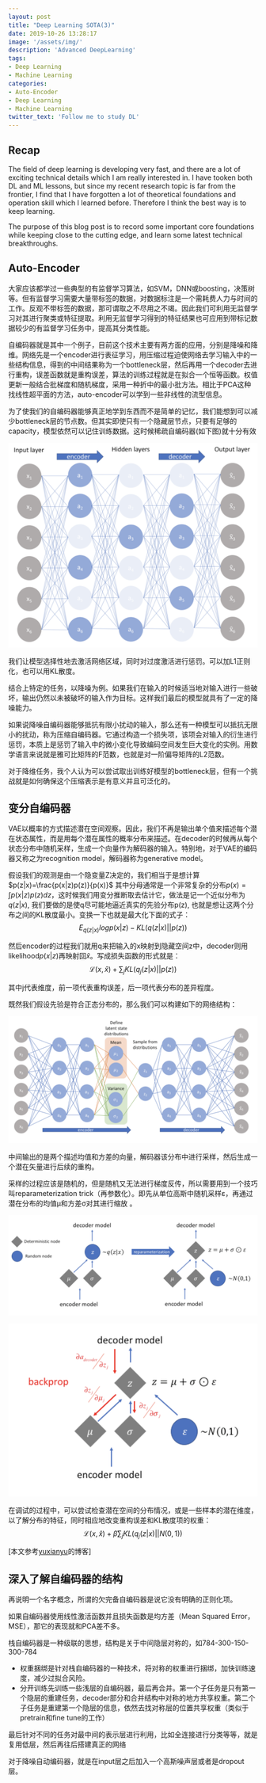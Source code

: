 ```yaml
---
layout: post
title: "Deep Learning SOTA(3)"
date: 2019-10-26 13:28:17
image: '/assets/img/'
description: 'Advanced DeepLearning'
tags:
- Deep Learning
- Machine Learning
categories:
- Auto-Encoder
- Deep Learning
- Machine Learning 
twitter_text: 'Follow me to study DL'
---
```


## Recap

The field of deep learning is developing very fast, and there are a lot of exciting technical details which I am really interested in. I have tooken both DL and ML lessons, but since my recent research topic is far from the frontier, I find that I have forgotten a lot of theoretical foundations and operation skill which I learned before. Therefore I think the best way is to keep learning.

The purpose of this blog post is to record some important core foundations while keeping close to the cutting edge, and learn some latest technical breakthroughs.

## Auto-Encoder

大家应该都学过一些典型的有监督学习算法，如SVM，DNN或boosting，决策树等。但有监督学习需要大量带标签的数据，对数据标注是一个需耗费人力与时间的工作。反观不带标签的数据，那可谓取之不尽用之不竭。因此我们可利用无监督学习对其进行聚类或特征提取。利用无监督学习得到的特征结果也可应用到带标记数据较少的有监督学习任务中，提高其分类性能。

自编码器就是其中一个例子，目前这个技术主要有两方面的应用，分别是降噪和降维。网络先是一个encoder进行表征学习，用压缩过程迫使网络去学习输入中的一些结构信息，得到的中间结果称为一个bottleneck层，然后再用一个decoder去进行重构，误差函数就是重构误差，算法的训练过程就是在拟合一个恒等函数。权值更新一般结合批梯度和随机梯度，采用一种折中的最小批方法。相比于PCA这种找线性超平面的方法，auto-encoder可以学到一些非线性的流型信息。

为了使我们的自编码器能够真正地学到东西而不是简单的记忆，我们能想到可以减少bottleneck层的节点数。但其实即使只有一个隐藏层节点，只要有足够的capacity，模型依然可以记住训练数据。这时候稀疏自编码器(如下图)就十分有效

![稀疏自编码器](https://github.com/clay001/blog/blob/gh-pages/_posts/posts_picture/SOTA(2)/sparse.png?raw=true)

我们让模型选择性地去激活网络区域，同时对过度激活进行惩罚。可以加L1正则化，也可以用KL散度。

结合上特定的任务，以降噪为例。如果我们在输入的时候适当地对输入进行一些破坏，输出仍然以未被破坏的输入作为目标。这样我们最后的模型就具有了一定的降噪能力。

如果说降噪自编码器能够抵抗有限小扰动的输入，那么还有一种模型可以抵抗无限小的扰动，称为压缩自编码器。它通过构造一个损失项，该项会对输入的衍生进行惩罚，本质上是惩罚了输入中的微小变化导致编码空间发生巨大变化的实例。用数学语言来说就是雅可比矩阵的F范数，也就是对一阶偏导矩阵的L2范数。

对于降维任务，我个人认为可以尝试取出训练好模型的bottleneck层，但有一个挑战就是如何确保这个压缩表示是有意义并且可泛化的。

## 变分自编码器

VAE以概率的方式描述潜在空间观察。因此，我们不再是输出单个值来描述每个潜在状态属性，而是用每个潜在属性的概率分布来描述。在decoder的时候再从每个状态分布中随机采样，生成一个向量作为解码器的输入。特别地，对于VAE的编码器又称之为recognition model，解码器称为generative model。

假设我们的观测是由一个隐变量Z决定的，我们相当于是想计算$p(z|x)=\frac{p(x|z)p(z)}{p(x)}$ 其中分母通常是一个非常复杂的分布$p(x) = \int p(x|z)p(z)dz$，这时候我们用变分推断取去估计它，做法是记一个近似分布为$q(z|x)$, 我们要做的是使q尽可能地逼近真实的先验分布p(z), 也就是想让这两个分布之间的KL散度最小。变换一下也就是最大化下面的式子：
$$
E_{q(z|x)}logp(x|z)- KL(q(z|x)||p(z))
$$


然后encoder的过程我们就用q来把输入的x映射到隐藏空间z中，decoder则用likelihood$p(x|z)$再映射回$\hat{x}$。写成损失函数的形式就是：
$$
\mathcal{L}(x,\hat{x}) + \sum_{j} KL(q_j(z|x) || p(z))
$$


其中j代表维度，前一项代表重构误差，后一项代表分布的差异程度。

既然我们假设先验是符合正态分布的，那么我们可以构建如下的网络结构：

![model](https://github.com/clay001/blog/blob/gh-pages/_posts/posts_picture/SOTA(2)/model.png?raw=true)

 中间输出的是两个描述均值和方差的向量，解码器该分布中进行采样，然后生成一个潜在矢量进行后续的重构。

采样的过程应该是随机的，但是随机又无法进行梯度反传，所以需要用到一个技巧叫reparameterization trick（再参数化）。即先从单位高斯中随机采样ε，再通过潜在分布的均值μ和方差σ对其进行缩放 。

![repara](https://github.com/clay001/blog/blob/gh-pages/_posts/posts_picture/SOTA(2)/repara.png?raw=true)

![repara2](https://github.com/clay001/blog/blob/gh-pages/_posts/posts_picture/SOTA(2)/repara2.png?raw=true)

在调试的过程中，可以尝试检查潜在空间的分布情况，或是一些样本的潜在维度，以了解分布的特征，同时相应地改变重构误差和KL散度项的权重：
$$
\mathcal{L}(x,\hat{x}) + \beta\sum_{j} KL(q_j(z|x) || N(0,1))
$$



[本文参考[yuxianyu](http://www.atyun.com/17888.html)的博客]



## 深入了解自编码器的结构

再说明一个名字概念，所谓的欠完备自编码器是说它没有明确的正则化项。

如果自编码器使用线性激活函数并且损失函数是均方差（Mean Squared Error，MSE），那它的表现就和PCA差不多。

栈自编码器是一种级联的思想，结构是关于中间隐层对称的，如784-300-150-300-784

- 权重捆绑是针对栈自编码器的一种技术，将对称的权重进行捆绑，加快训练速度，减少过拟合风险。
- 分开训练先训练一些浅层的自编码器，最后再合并。第一个子任务是只有第一个隐层的重建任务，decoder部分和合并结构中对称的地方共享权重。第二个子任务是重建第一个隐层的信息，依然去找对称层的位置共享权重（类似于pretrain和fine tune的工作）

最后针对不同的任务对最中间的表示层进行利用，比如全连接进行分类等等，就是复用低层，然后再往后搭建真正的网络

对于降噪自动编码器，就是在input层之后加入一个高斯噪声层或者是dropout层。


